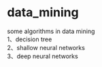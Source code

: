 # data_mining
some algorithms in data mining
<br>
 1、decision tree
<br>
 2、shallow neural networks
<br>
 3、deep neural networks
